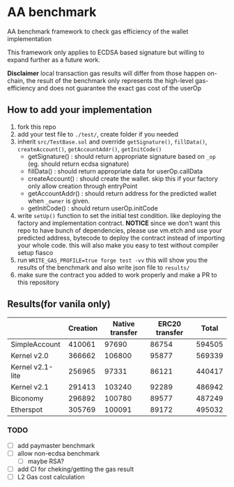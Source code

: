 # AA benchmark

AA benchmark framework to check gas efficiency of the wallet implementation

This framework only applies to ECDSA based signature but willing to expand further as a future work.

**Disclaimer** local transaction gas results will differ from those happen on-chain, the result of the benchmark only represents the high-level gas-efficiency and does not guarantee the exact gas cost of the userOp

## How to add your implementation

1. fork this repo
2. add your test file to `./test/`, create folder if you needed
3. inherit `src/TestBase.sol` and override `getSignature()`, `fillData()`, `createAccount()`, `getAccountAddr()`, `getInitCode()`
    - getSignature() : should return appropriate signature based on `_op` (eg. should return ecdsa signature)
    - fillData() : should return appropriate data for userOp.callData
    - createAccount() : should create the wallet. skip this if your factory only allow creation through entryPoint
    - getAccountAddr() : should return address for the predicted wallet when `_owner` is given.
    - getInitCode() : should return userOp.initCode
4. write `setUp()` function to set the initial test condition. like deploying the factory and implementation contract. **NOTICE** since we don't want this repo to have bunch of dependencies, please use vm.etch and use your predicted address, bytecode to deploy the contract instead of importing your whole code. this will also make you easy to test without compiler setup fiasco
5. run `WRITE_GAS_PROFILE=true forge test -vv` this will show you the results of the benchmark and also write json file to `results/`
6. make sure the contract you added to work properly and make a PR to this repository

## Results(for vanila only)

|                  | Creation | Native transfer | ERC20 transfer | Total  |
| ---------------- | -------- | --------------- | -------------- | ------ |
| SimpleAccount    | 410061   | 97690           | 86754          | 594505 |
| Kernel v2.0      | 366662   | 106800          | 95877          | 569339 |
| Kernel v2.1-lite | 256965   | 97331           | 86121          | 440417 |
| Kernel v2.1      | 291413   | 103240          | 92289          | 486942 |
| Biconomy         | 296892   | 100780          | 89577          | 487249 |
| Etherspot        | 305769   | 100091          | 89172          | 495032 |

### TODO
- [ ] add paymaster benchmark
- [ ] allow non-ecdsa benchmark
    - [ ] maybe RSA?
- [ ] add CI for cheking/getting the gas result
- [ ] L2 Gas cost calculation
